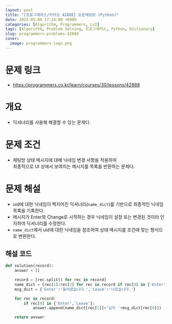```yaml
---
layout: post
title: "[프로그래머스/카카오 42888] 오픈채팅방 (Python)"
date: 2022-05-06 17:14:00 +0900
categories: [Algorithm, Programmers, Lv2]
tags: [Algorithm, Problem Solving, 프로그래머스, Python, Dictionary]
slug: programmers-problems-42888
cover:
  image: programmers-logo.png
---
```


# 문제 링크
- https://programmers.co.kr/learn/courses/30/lessons/42888

# 개요
- 딕셔너리를 사용해 해결할 수 있는 문제다.

# 문제 조건
- 채팅방 상태 메시지에 대해 닉네임 변경 사항을 적용하여   
  최종적으로 UI 상에서 보여지는 메시지를 목록을 반환하는 문제다.

# 문제 해설
- uid에 대한 닉네임이 짝지어진 딕셔너리(`name_dict`)를 기반으로 최종적인 닉네임 목록을 기록한다.
- 메시지가 Enter와 Change로 시작하는 경우 닉네임이 설정 또는 변경된 것이라 인지하여 딕셔너리를 수정한다.
- `name_dict`에서 uid에 대한 닉네임을 참조하여 상태 메시지를 조건에 맞는 형식으로 변환한다.

## 해설 코드

```python
def solution(record):
    answer = []

    record = [rec.split() for rec in record]
    name_dict = {rec[1]:rec[2] for rec in record if rec[0] in {'Enter','Change'}}
    msg_dict = {'Enter':'들어왔습니다.','Leave':'나갔습니다.'}

    for rec in record:
        if rec[0] in {'Enter','Leave'}:
            answer.append(name_dict[rec[1]]+'님이 '+msg_dict[rec[0]])

    return answer
```